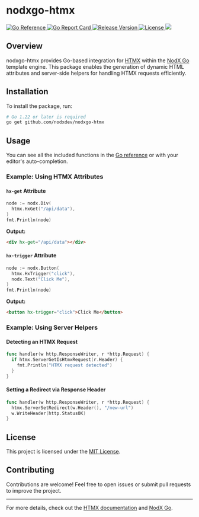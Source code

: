 # nodxgo-htmx

<a href="https://pkg.go.dev/github.com/nodxdev/nodxgo-htmx">
  <img src="https://pkg.go.dev/badge/github.com/nodxdev/nodxgo-htmx" alt="Go Reference"/>
</a>
<a href="https://goreportcard.com/report/nodxdev/nodxgo-htmx">
  <img src="https://goreportcard.com/badge/nodxdev/nodxgo-htmx" alt="Go Report Card"/>
</a>
<a href="https://github.com/nodxdev/nodxgo-htmx/releases/latest">
  <img src="https://img.shields.io/github/release/nodxdev/nodxgo-htmx.svg" alt="Release Version"/>
</a>
<a href="LICENSE">
  <img src="https://img.shields.io/github/license/nodxdev/nodxgo-htmx.svg" alt="License"/>
</a>
<a href="https://github.com/nodxdev/nodxgo-htmx">
  <img src="https://img.shields.io/github/stars/nodxdev/nodxgo-htmx?style=flat&label=github+stars"/>
</a>

## Overview

nodxgo-htmx provides Go-based integration for [HTMX](https://htmx.org) within
the [NodX Go](https://github.com/nodxdev/nodxgo) template engine. This package
enables the generation of dynamic HTML attributes and server-side helpers for
handling HTMX requests efficiently.

## Installation

To install the package, run:

```sh
# Go 1.22 or later is required
go get github.com/nodxdev/nodxgo-htmx
```

## Usage

You can see all the included functions in the
[Go reference](https://pkg.go.dev/github.com/nodxdev/nodxgo-htmx) or with your
editor's auto-completion.

### Example: Using HTMX Attributes

#### `hx-get` Attribute

```go
node := nodx.Div(
  htmx.HxGet("/api/data"),
)
fmt.Println(node)
```

**Output:**

```html
<div hx-get="/api/data"></div>
```

#### `hx-trigger` Attribute

```go
node := nodx.Button(
  htmx.HxTrigger("click"),
  nodx.Text("Click Me"),
)
fmt.Println(node)
```

**Output:**

```html
<button hx-trigger="click">Click Me</button>
```

### Example: Using Server Helpers

#### Detecting an HTMX Request

```go
func handler(w http.ResponseWriter, r *http.Request) {
  if htmx.ServerGetIsHtmxRequest(r.Header) {
    fmt.Println("HTMX request detected")
  }
}
```

#### Setting a Redirect via Response Header

```go
func handler(w http.ResponseWriter, r *http.Request) {
  htmx.ServerSetRedirect(w.Header(), "/new-url")
  w.WriteHeader(http.StatusOK)
}
```

## License

This project is licensed under the [MIT License](LICENSE).

## Contributing

Contributions are welcome! Feel free to open issues or submit pull requests to
improve the project.

---

For more details, check out the [HTMX documentation](https://htmx.org) and
[NodX Go](https://github.com/nodxdev/nodxgo).
